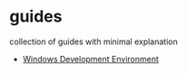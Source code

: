 # guides
collection of guides with minimal explanation

- [Windows Development Environment](./windows_development_environment.md)
